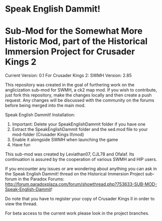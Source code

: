 Speak English Dammit!
===

Sub-Mod for the Somewhat More Historic Mod, part of the Historical Immersion Project for Crusader Kings 2
===

Current Version: 0.1
For Crusader Kings 2: SWMH Version: 2.85

This repository was created in the goal of furthering work on the anglicization sub-mod for SWMH, a ck2 map mod.
If you wish to contribute, just fork this repository, make the changes locally and then create a push request.
Any changes will be discussed with the community on the forums before being merged into the main mod.

Speak English Dammit! Installation:

1. Important: Delete your SpeakEnglishDammit folder if you have one
2. Extract the SpeakEnglishDammit folder and the sed.mod file to your mod-folder (Crusader Kings II\mod)
3. Enable it alongside SWMH when launching the game
4. Have fun

This sub-mod was created by Leviathan07, CJL78 and Ofalaf. Its continuation is assured by the cooperation of various SWMH and HIP users.


If you encounter any issues or are wondering about anything you can ask in the Speak English Dammit! thread on the Historical Immersion Project sub-forum in the Paradox Forums: http://forum.paradoxplaza.com/forum/showthread.php?753633-SUB-MOD-Speak-English-Dammit!


Do note that you have to register your copy of Crusader Kings II in order to view the thread.


For beta access to the current work please look in the project branches.